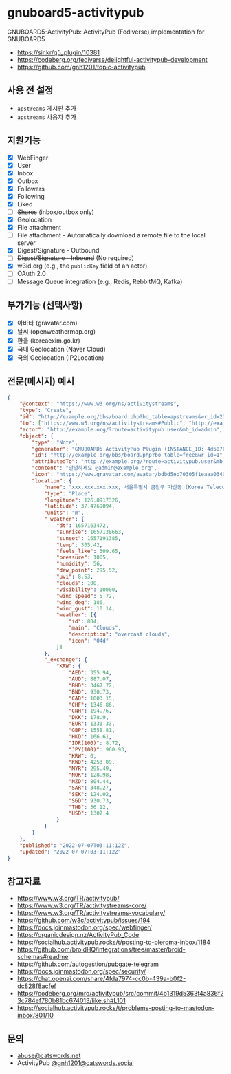 # gnuboard5-activitypub
GNUBOARD5-ActivityPub: ActivityPub (Fediverse) implementation for GNUBOARD5

* https://sir.kr/g5_plugin/10381
* https://codeberg.org/fediverse/delightful-activitypub-development
* https://github.com/gnh1201/topic-activitypub

## 사용 전 설정
  * `apstreams` 게시판 추가
  * `apstreams` 사용자 추가

## 지원기능
- [x] WebFinger
- [x] User
- [x] Inbox
- [x] Outbox
- [x] Followers
- [x] Following
- [x] Liked
- [ ] ~~Shares~~ (inbox/outbox only)
- [x] Geolocation
- [x] File attachment
- [ ] File attachment - Automatically download a remote file to the local server
- [x] Digest/Signature - Outbound
- [ ] ~~Digest/Signature - Inbound~~ (No required)
- [x] w3id.org (e.g., the `publicKey` field of an actor)
- [ ] OAuth 2.0
- [ ] Message Queue integration (e.g., Redis, RebbitMQ, Kafka)

## 부가기능 (선택사항)
- [x] 아바타 (gravatar.com)
- [x] 날씨 (openweathermap.org)
- [x] 환율 (koreaexim.go.kr)
- [x] 국내 Geolocation (Naver Cloud)
- [x] 국외 Geolocation (IP2Location)

## 전문(메시지) 예시

```json
{
    "@context": "https://www.w3.org/ns/activitystreams",
    "type": "Create",
    "id": "http://example.org/bbs/board.php?bo_table=apstreams&wr_id=235",
    "to": ["https://www.w3.org/ns/activitystreams#Public", "http://example.org/?route=activitypub.user&mb_id=admin"],
    "actor": "http://example.org/?route=activitypub.user&mb_id=admin",
    "object": {
        "type": "Note",
        "generator": "GNUBOARD5 ActivityPub Plugin (INSTANCE_ID: 4d6076784cbd864ade7c746690d37051, INSTANCE_VERSION: 0.1.11-dev)",
        "id": "http://example.org/bbs/board.php?bo_table=free&wr_id=1",
        "attributedTo": "http://example.org/?route=activitypub.user&mb_id=admin",
        "content": "안녕하세요 @admin@example.org",
        "icon": "https://www.gravatar.com/avatar/bdbd5eb70305f1eaaa0340687758676a",
        "location": {
            "name": "xxx.xxx.xxx.xxx, 서울특별시 금천구 가산동 (Korea Telecom), Seoul, Seoul-teukbyeolsi, Korea (Republic of), KR, 06030, +09:00",
            "type": "Place",
            "longitude": 126.8917326,
            "latitude": 37.4769094,
            "units": "m",
            "_weather": {
                "dt": 1657163472,
                "sunrise": 1657138663,
                "sunset": 1657191385,
                "temp": 305.42,
                "feels_like": 309.65,
                "pressure": 1005,
                "humidity": 56,
                "dew_point": 295.52,
                "uvi": 8.53,
                "clouds": 100,
                "visibility": 10000,
                "wind_speed": 5.72,
                "wind_deg": 186,
                "wind_gust": 10.14,
                "weather": [{
                    "id": 804,
                    "main": "Clouds",
                    "description": "overcast clouds",
                    "icon": "04d"
                }]
            },
            "_exchange": {
                "KRW": {
                    "AED": 355.94,
                    "AUD": 887.07,
                    "BHD": 3467.72,
                    "BND": 930.73,
                    "CAD": 1003.15,
                    "CHF": 1346.86,
                    "CNH": 194.76,
                    "DKK": 178.9,
                    "EUR": 1331.33,
                    "GBP": 1558.81,
                    "HKD": 166.61,
                    "IDR(100)": 8.72,
                    "JPY(100)": 960.93,
                    "KRW": 0,
                    "KWD": 4253.09,
                    "MYR": 295.49,
                    "NOK": 128.98,
                    "NZD": 804.44,
                    "SAR": 348.27,
                    "SEK": 124.02,
                    "SGD": 930.73,
                    "THB": 36.12,
                    "USD": 1307.4
                }
            }
        }
    },
    "published": "2022-07-07T03:11:12Z",
    "updated": "2022-07-07T03:11:12Z"
}
```

## 참고자료
* https://www.w3.org/TR/activitypub/
* https://www.w3.org/TR/activitystreams-core/
* https://www.w3.org/TR/activitystreams-vocabulary/
* https://github.com/w3c/activitypub/issues/194
* https://docs.joinmastodon.org/spec/webfinger/
* https://organicdesign.nz/ActivityPub_Code
* https://socialhub.activitypub.rocks/t/posting-to-pleroma-inbox/1184
* https://github.com/broidHQ/integrations/tree/master/broid-schemas#readme
* https://github.com/autogestion/pubgate-telegram
* https://docs.joinmastodon.org/spec/security/
* https://chat.openai.com/share/4fda7974-cc0b-439a-b0f2-dc828f8acfef
* https://codeberg.org/mro/activitypub/src/commit/4b1319d5363f4a836f23c784ef780b81bc674013/like.sh#L101
* https://socialhub.activitypub.rocks/t/problems-posting-to-mastodon-inbox/801/10

## 문의
* abuse@catswords.net
* ActivityPub [@gnh1201@catswords.social](https://catswords.social/@gnh1201)
